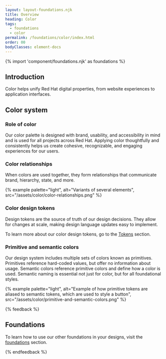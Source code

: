 ```yaml
---
layout: layout-foundations.njk
title: Overview
heading: Color
tags:
  - foundations
  - color
permalink: /foundations/color/index.html
order: 00
bodyClasses: element-docs
---
```


{% import 'component/foundations.njk' as foundations %}

## Introduction
Color helps unify Red Hat digital properties, from website experiences to application interfaces.

## Color system

### Role of color

Our color palette is designed with brand, usability, and accessibility in mind and is used for all projects across Red Hat. Applying color thoughtfully and consistently helps us create cohesive, recognizable, and engaging experiences for our users.

### Color relationships

When colors are used together, they form relationships that communicate brand, hierarchy, state, and more.

{% example palette="light",
          alt="Variants of several elements",
          src="/assets/color/color-relationships.png" %}

### Color design tokens

Design tokens are the source of truth of our design decisions. They allow for changes at scale, making design language updates easy to implement.

To learn more about our color design tokens, go to the <a href="/tokens">Tokens</a> section.

### Primitive and semantic colors

Our design system includes multiple sets of colors known as primitives. Primitives reference hard-coded values, but offer no information about usage. Semantic colors reference primitive colors and define how a color is used. Semantic naming is essential not just for color, but for all foundational styles.

{% example palette="light",
          alt="Example of how primitive tokens are aliased to semantic tokens, which are used to style a button",
          src="/assets/color/primitive-and-semantic-colors.png" %}

{% feedback %}
  <h2>Foundations</h2>
  <p>To learn how to use our other foundations in your designs, visit the <a href="/foundations">foundations</a> section.</p>
{% endfeedback %}
